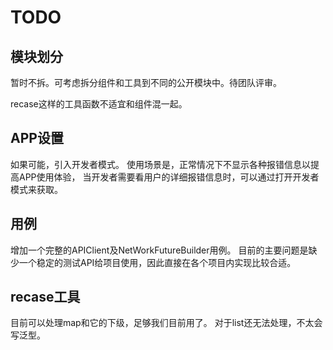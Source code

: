 # TODO

## 模块划分

暂时不拆。可考虑拆分组件和工具到不同的公开模块中。待团队评审。

recase这样的工具函数不适宜和组件混一起。

## APP设置

如果可能，引入开发者模式。
使用场景是，正常情况下不显示各种报错信息以提高APP使用体验，
当开发者需要看用户的详细报错信息时，可以通过打开开发者模式来获取。

## 用例

增加一个完整的APIClient及NetWorkFutureBuilder用例。
目前的主要问题是缺少一个稳定的测试API给项目使用，因此直接在各个项目内实现比较合适。

## recase工具

目前可以处理map和它的下级，足够我们目前用了。
对于list还无法处理，不太会写泛型。
